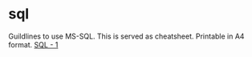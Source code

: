 # sql
Guildlines to use MS-SQL. This is served as cheatsheet. Printable in A4 format. 
[SQL - 1](./SQL-1.html)
